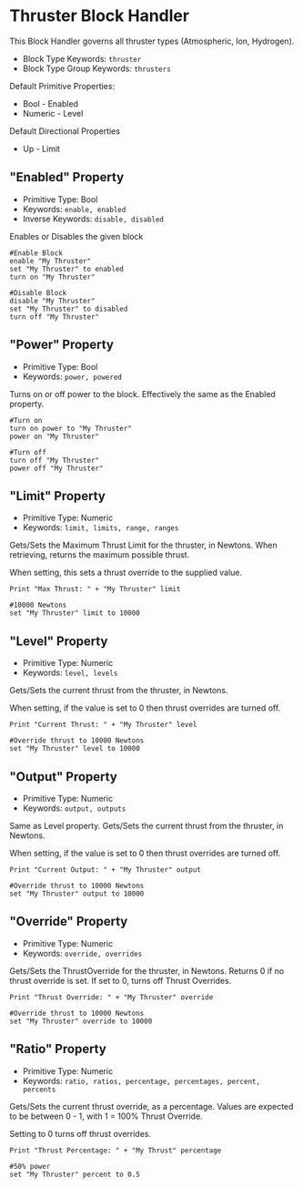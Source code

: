 ﻿# Thruster Block Handler
This Block Handler governs all thruster types (Atmospheric, Ion, Hydrogen).

* Block Type Keywords: ```thruster```
* Block Type Group Keywords: ```thrusters```

Default Primitive Properties:
* Bool - Enabled
* Numeric - Level

Default Directional Properties
* Up - Limit

## "Enabled" Property
* Primitive Type: Bool
* Keywords: ```enable, enabled```
* Inverse Keywords: ```disable, disabled```

Enables or Disables the given block

```
#Enable Block
enable "My Thruster"
set "My Thruster" to enabled
turn on "My Thruster"

#Disable Block
disable "My Thruster"
set "My Thruster" to disabled
turn off "My Thruster"
```

## "Power" Property
* Primitive Type: Bool
* Keywords: ```power, powered```

Turns on or off power to the block.  Effectively the same as the Enabled property.

```
#Turn on
turn on power to "My Thruster"
power on "My Thruster"

#Turn off
turn off "My Thruster"
power off "My Thruster"
```

## "Limit" Property
* Primitive Type: Numeric
* Keywords: ```limit, limits, range, ranges```

Gets/Sets the Maximum Thrust Limit for the thruster, in Newtons.  When retrieving, returns the maximum possible thrust.

When setting, this sets a thrust override to the supplied value.

```
Print "Max Thrust: " + "My Thruster" limit

#10000 Newtons
set "My Thruster" limit to 10000
```

## "Level" Property
* Primitive Type: Numeric
* Keywords: ```level, levels```

Gets/Sets the current thrust from the thruster, in Newtons.

When setting, if the value is set to 0 then thrust overrides are turned off.

```
Print "Current Thrust: " + "My Thruster" level

#Override thrust to 10000 Newtons
set "My Thruster" level to 10000
```

## "Output" Property
* Primitive Type: Numeric
* Keywords: ```output, outputs```

Same as Level property.  Gets/Sets the current thrust from the thruster, in Newtons.

When setting, if the value is set to 0 then thrust overrides are turned off.

```
Print "Current Output: " + "My Thruster" output

#Override thrust to 10000 Newtons
set "My Thruster" output to 10000
```

## "Override" Property
* Primitive Type: Numeric
* Keywords: ```override, overrides```

Gets/Sets the ThrustOverride for the thruster, in Newtons.  Returns 0 if no thrust override is set.  If set to 0, turns off Thrust Overrides.

```
Print "Thrust Override: " + "My Thruster" override

#Override thrust to 10000 Newtons
set "My Thruster" override to 10000
```

## "Ratio" Property
* Primitive Type: Numeric
* Keywords: ```ratio, ratios, percentage, percentages, percent, percents```

Gets/Sets the current thrust override, as a percentage.  Values are expected to be between 0 - 1, with 1 = 100% Thrust Override.

Setting to 0 turns off thrust overrides.

```
Print "Thrust Percentage: " + "My Thrust" percentage

#50% power
set "My Thruster" percent to 0.5
```
